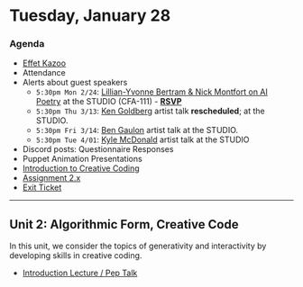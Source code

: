 # Tuesday, January 28

### Agenda

* [Effet Kazoo](https://www.youtube.com/watch?v=y9FKxMiiI6Y)
* Attendance
* Alerts about guest speakers
  * `5:30pm Mon 2/24`: [Lillian-Yvonne Bertram & Nick Montfort on AI Poetry](https://studioforcreativeinquiry.org/events/output-an-anthology-of-computer-generated-text-1953-2023-book-launch-by-lillian-yvonne-bertram-and-nick-montfort) at the STUDIO (CFA-111) - [**RSVP**](https://docs.google.com/forms/d/e/1FAIpQLSf8sfPBGSwafZqoRf8Sci3Ai3JQG1g9QXRq5KCPKdc4khlakA/viewform)
  * `5:30pm Thu 3/13`: [Ken Goldberg](https://en.wikipedia.org/wiki/Ken_Goldberg) artist talk **rescheduled**; at the STUDIO. 
  * `5:30pm Fri 3/14`: [Ben Gaulon](https://www.recyclism.com/) artist talk at the STUDIO.
  * `5:30pm Tue 4/01`: [Kyle McDonald](https://www.recyclism.com/) artist talk at the STUDIO
* Discord posts: Questionnaire Responses
* Puppet Animation Presentations
* [Introduction to Creative Coding](https://github.com/golanlevin/lectures/blob/master/lecture_introduction/readme.md)
* [Assignment 2.x](../assignments/creative_code/readme.md)
* [Exit Ticket](https://forms.gle/sPYNFfTSAsMk45ja7)


---

## Unit 2: Algorithmic Form, Creative Code

In this unit, we consider the topics of generativity and interactivity by developing skills in creative coding.

* [Introduction Lecture / Pep Talk](https://github.com/golanlevin/lectures/blob/master/lecture_introduction/readme.md)